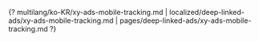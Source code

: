 {? multilang/ko-KR/xy-ads-mobile-tracking.md | localized/deep-linked-ads/xy-ads-mobile-tracking.md | pages/deep-linked-ads/xy-ads-mobile-tracking.md ?}

